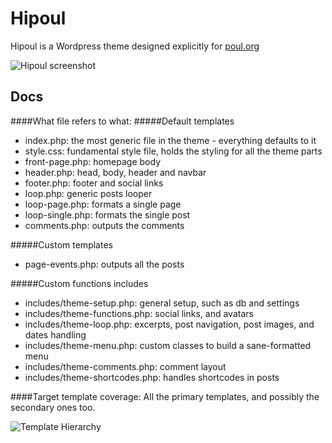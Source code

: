 # Hipoul
Hipoul is a Wordpress theme designed explicitly for [poul.org](https://poul.org)

![Hipoul screenshot](https://www.poul.org/wp-content/themes/hipoul/screenshot.jpg)

## Docs
####What file refers to what:
#####Default templates
* index.php:
    the most generic file in the theme - everything defaults to it
* style.css:
    fundamental style file, holds the styling for all the theme parts
* front-page.php:
    homepage body
* header.php:
    head, body, header and navbar
* footer.php:
    footer and social links
* loop.php:
    generic posts looper
* loop-page.php:
    formats a single page
* loop-single.php:
    formats the single post
* comments.php:
    outputs the comments

#####Custom templates
* page-events.php:
    outputs all the posts
    
#####Custom functions includes
* includes/theme-setup.php:
    general setup, such as db and settings
* includes/theme-functions.php:
    social links, and avatars
* includes/theme-loop.php:
    excerpts, post navigation, post images, and dates handling
* includes/theme-menu.php:
    custom classes to build a sane-formatted menu
* includes/theme-comments.php:
    comment layout
* includes/theme-shortcodes.php:
    handles shortcodes in posts

####Target template coverage:
All the primary templates, and possibly the secondary ones too.

![Template Hierarchy](http://codex.wordpress.org/images/9/96/wp-template-hierarchy.jpg)
